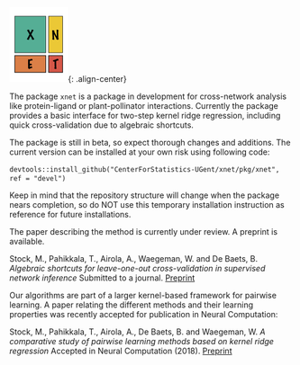 ---
---

![center-aligned-image](static/images/xnet_logo.png){: .align-center}

The package `xnet` is a package in development for cross-network analysis
like protein-ligand or plant-pollinator interactions. Currently the
package provides a basic interface for two-step kernel ridge regression,
including quick cross-validation due to algebraic shortcuts.

The package is still in beta, so expect thorough changes and additions. 
The current version can be installed at your own risk using following code:

    devtools::install_github("CenterForStatistics-UGent/xnet/pkg/xnet", ref = "devel") 
    
Keep in mind that the repository structure will change when the package nears completion,
so do NOT use this temporary installation instruction as reference for future installations.

The paper describing the method is currently under review. A preprint is available. 

Stock, M., Pahikkala, T., Airola, A., Waegeman, W. and De Baets, B. *Algebraic shortcuts for leave-one-out cross-validation in supervised network inference* Submitted to a journal. [Preprint](https://www.biorxiv.org/content/early/2018/01/03/242321.1)

Our algorithms are part of a larger kernel-based framework for pairwise learning. A paper relating the different methods and their learning properties was recently accepted for publication in Neural Computation:

Stock, M., Pahikkala, T., Airola, A., De Baets, B. and Waegeman, W. *A comparative study of pairwise learning methods based on kernel ridge regression* Accepted in Neural Computation (2018). [Preprint](https://arxiv.org/abs/1803.01575)
